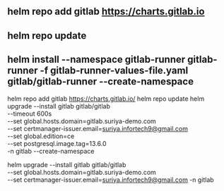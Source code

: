 <!-- 2. Helm install gitlab runner -->
## helm repo add gitlab https://charts.gitlab.io
## helm repo update
## helm install --namespace gitlab-runner gitlab-runner -f gitlab-runner-values-file.yaml gitlab/gitlab-runner  --create-namespace


helm repo add gitlab https://charts.gitlab.io/
helm repo update
helm upgrade --install gitlab gitlab/gitlab \
  --timeout 600s \
  --set global.hosts.domain=gitlab.suriya-demo.com \
  --set certmanager-issuer.email=suriya.infortech9@gmail.com \
  --set global.edition=ce \
  --set postgresql.image.tag=13.6.0 \
  -n gitlab --create-namespace

helm upgrade --install gitlab gitlab/gitlab \
  --set global.hosts.domain=gitlab.suriya-demo.com \
  --set certmanager-issuer.email=suriya.infortech9@gmail.com -n gitlab
